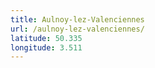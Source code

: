 ```yaml
---
title: Aulnoy-lez-Valenciennes
url: /aulnoy-lez-valenciennes/
latitude: 50.335
longitude: 3.511
---
```


